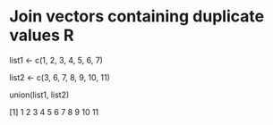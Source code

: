 # Join vectors containing duplicate values R


list1 <- c(1, 2, 3, 4, 5, 6, 7)


list2 <- c(3, 6, 7, 8, 9, 10, 11)


union(list1, list2)


[1]  1  2  3  4  5  6  7  8  9 10 11
